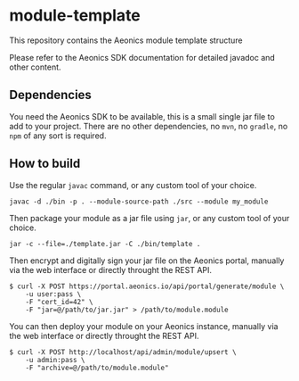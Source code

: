 # module-template
This repository contains the Aeonics module template structure

Please refer to the Aeonics SDK documentation for detailed javadoc and other content.

## Dependencies

You need the Aeonics SDK to be available, this is a small single jar file to add to your project.
There are no other dependencies, no `mvn`, no `gradle`, no `npm` of any sort is required.

## How to build

Use the regular `javac` command, or any custom tool of your choice.

```
javac -d ./bin -p . --module-source-path ./src --module my_module
```

Then package your module as a jar file using `jar`, or any custom tool of your choice.

```
jar -c --file=./template.jar -C ./bin/template .
```

Then encrypt and digitally sign your jar file on the Aeonics portal, manually via the web interface or directly throught the REST API.

```
$ curl -X POST https://portal.aeonics.io/api/portal/generate/module \
	-u user:pass \
	-F "cert_id=42" \
	-F "jar=@/path/to/jar.jar" > /path/to/module.module
```

You can then deploy your module on your Aeonics instance, manually via the web interface or directly throught the REST API.

```
$ curl -X POST http://localhost/api/admin/module/upsert \
	-u admin:pass \
	-F "archive=@/path/to/module.module"
```
